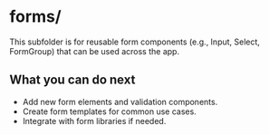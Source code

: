 # forms/

This subfolder is for reusable form components (e.g., Input, Select, FormGroup) that can be used across the app.

## What you can do next
- Add new form elements and validation components.
- Create form templates for common use cases.
- Integrate with form libraries if needed. 